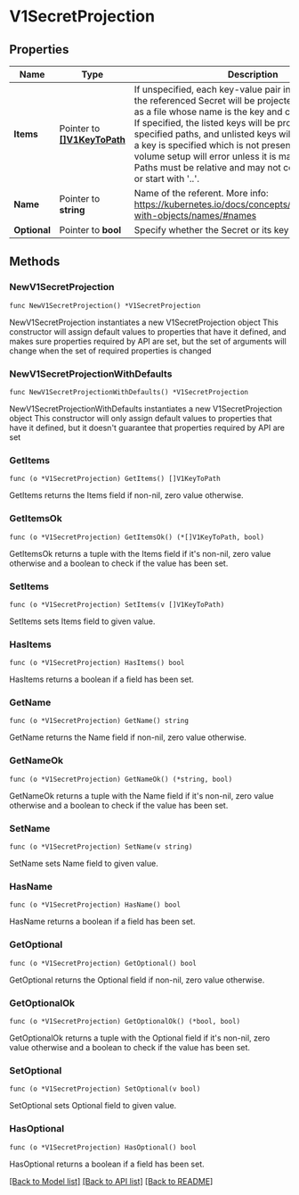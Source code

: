 # V1SecretProjection

## Properties

Name | Type | Description | Notes
------------ | ------------- | ------------- | -------------
**Items** | Pointer to [**[]V1KeyToPath**](V1KeyToPath.md) | If unspecified, each key-value pair in the Data field of the referenced Secret will be projected into the volume as a file whose name is the key and content is the value. If specified, the listed keys will be projected into the specified paths, and unlisted keys will not be present. If a key is specified which is not present in the Secret, the volume setup will error unless it is marked optional. Paths must be relative and may not contain the &#39;..&#39; path or start with &#39;..&#39;. | [optional] 
**Name** | Pointer to **string** | Name of the referent. More info: https://kubernetes.io/docs/concepts/overview/working-with-objects/names/#names | [optional] 
**Optional** | Pointer to **bool** | Specify whether the Secret or its key must be defined | [optional] 

## Methods

### NewV1SecretProjection

`func NewV1SecretProjection() *V1SecretProjection`

NewV1SecretProjection instantiates a new V1SecretProjection object
This constructor will assign default values to properties that have it defined,
and makes sure properties required by API are set, but the set of arguments
will change when the set of required properties is changed

### NewV1SecretProjectionWithDefaults

`func NewV1SecretProjectionWithDefaults() *V1SecretProjection`

NewV1SecretProjectionWithDefaults instantiates a new V1SecretProjection object
This constructor will only assign default values to properties that have it defined,
but it doesn't guarantee that properties required by API are set

### GetItems

`func (o *V1SecretProjection) GetItems() []V1KeyToPath`

GetItems returns the Items field if non-nil, zero value otherwise.

### GetItemsOk

`func (o *V1SecretProjection) GetItemsOk() (*[]V1KeyToPath, bool)`

GetItemsOk returns a tuple with the Items field if it's non-nil, zero value otherwise
and a boolean to check if the value has been set.

### SetItems

`func (o *V1SecretProjection) SetItems(v []V1KeyToPath)`

SetItems sets Items field to given value.

### HasItems

`func (o *V1SecretProjection) HasItems() bool`

HasItems returns a boolean if a field has been set.

### GetName

`func (o *V1SecretProjection) GetName() string`

GetName returns the Name field if non-nil, zero value otherwise.

### GetNameOk

`func (o *V1SecretProjection) GetNameOk() (*string, bool)`

GetNameOk returns a tuple with the Name field if it's non-nil, zero value otherwise
and a boolean to check if the value has been set.

### SetName

`func (o *V1SecretProjection) SetName(v string)`

SetName sets Name field to given value.

### HasName

`func (o *V1SecretProjection) HasName() bool`

HasName returns a boolean if a field has been set.

### GetOptional

`func (o *V1SecretProjection) GetOptional() bool`

GetOptional returns the Optional field if non-nil, zero value otherwise.

### GetOptionalOk

`func (o *V1SecretProjection) GetOptionalOk() (*bool, bool)`

GetOptionalOk returns a tuple with the Optional field if it's non-nil, zero value otherwise
and a boolean to check if the value has been set.

### SetOptional

`func (o *V1SecretProjection) SetOptional(v bool)`

SetOptional sets Optional field to given value.

### HasOptional

`func (o *V1SecretProjection) HasOptional() bool`

HasOptional returns a boolean if a field has been set.


[[Back to Model list]](../README.md#documentation-for-models) [[Back to API list]](../README.md#documentation-for-api-endpoints) [[Back to README]](../README.md)


